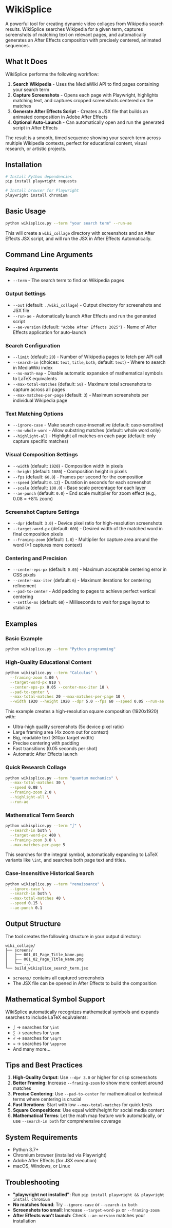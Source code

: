# WikiSplice

A powerful tool for creating dynamic video collages from Wikipedia search results. WikiSplice searches Wikipedia for a given term, captures screenshots of matching text on relevant pages, and automatically generates an After Effects composition with precisely centered, animated sequences.

## What It Does

WikiSplice performs the following workflow:

1. **Search Wikipedia** - Uses the MediaWiki API to find pages containing your search term
2. **Capture Screenshots** - Opens each page with Playwright, highlights matching text, and captures cropped screenshots centered on the matches
3. **Generate After Effects Script** - Creates a JSX file that builds an animated composition in Adobe After Effects
4. **Optional Auto-Launch** - Can automatically open and run the generated script in After Effects

The result is a smooth, timed sequence showing your search term across multiple Wikipedia contexts, perfect for educational content, visual research, or artistic projects.

## Installation

```bash
# Install Python dependencies
pip install playwright requests

# Install browser for Playwright
playwright install chromium
```

## Basic Usage

```bash
python wikisplice.py --term "your search term" --run-ae
```

This will create a `wiki_collage` directory with screenshots and an After Effects JSX script, and will run the JSX in After Effects Automatically.

## Command Line Arguments

### Required Arguments

- `--term` - The search term to find on Wikipedia pages

### Output Settings

- `--out` (default: `./wiki_collage`) - Output directory for screenshots and JSX file
- `--run-ae` - Automatically launch After Effects and run the generated script
- `--ae-version` (default: `"Adobe After Effects 2025"`) - Name of After Effects application for auto-launch

### Search Configuration

- `--limit` (default: `20`) - Number of Wikipedia pages to fetch per API call
- `--search-in` (choices: `text`, `title`, `both`, default: `text`) - Where to search in MediaWiki index
- `--no-math-map` - Disable automatic expansion of mathematical symbols to LaTeX equivalents
- `--max-total-matches` (default: `50`) - Maximum total screenshots to capture across all pages
- `--max-matches-per-page` (default: `3`) - Maximum screenshots per individual Wikipedia page

### Text Matching Options

- `--ignore-case` - Make search case-insensitive (default: case-sensitive)
- `--no-whole-word` - Allow substring matches (default: whole word only)
- `--highlight-all` - Highlight all matches on each page (default: only capture specific matches)

### Visual Composition Settings

- `--width` (default: `1920`) - Composition width in pixels
- `--height` (default: `1080`) - Composition height in pixels
- `--fps` (default: `60.0`) - Frames per second for the composition
- `--speed` (default: `0.12`) - Duration in seconds for each screenshot
- `--scale` (default: `100.0`) - Base scale percentage for each layer
- `--ae-punch` (default: `0.0`) - End scale multiplier for zoom effect (e.g., 0.08 = +8% zoom)

### Screenshot Capture Settings

- `--dpr` (default: `3.0`) - Device pixel ratio for high-resolution screenshots
- `--target-word-px` (default: `600`) - Desired width of the matched word in final composition pixels
- `--framing-zoom` (default: `1.0`) - Multiplier for capture area around the word (>1 captures more context)

### Centering and Precision

- `--center-eps-px` (default: `0.05`) - Maximum acceptable centering error in CSS pixels
- `--center-max-iter` (default: `6`) - Maximum iterations for centering refinement
- `--pad-to-center` - Add padding to pages to achieve perfect vertical centering
- `--settle-ms` (default: `60`) - Milliseconds to wait for page layout to stabilize

## Examples

### Basic Example
```bash
python wikisplice.py --term "Python programming"
```

### High-Quality Educational Content
```bash
python wikisplice.py --term "Calculus" \
  --framing-zoom 4.00 \
  --target-word-px 810 \
  --center-eps-px 0.05 --center-max-iter 18 \
  --pad-to-center \
  --max-total-matches 20 --max-matches-per-page 10 \
  --width 1920 --height 1920 --dpr 5.0 --fps 60 --speed 0.05 --run-ae
```

This example creates a high-resolution square composition (1920x1920) with:
- Ultra-high quality screenshots (5x device pixel ratio)
- Large framing area (4x zoom out for context)
- Big, readable text (810px target width)
- Precise centering with padding
- Fast transitions (0.05 seconds per shot)
- Automatic After Effects launch

### Quick Research Collage
```bash
python wikisplice.py --term "quantum mechanics" \
  --max-total-matches 30 \
  --speed 0.08 \
  --framing-zoom 2.0 \
  --highlight-all \
  --run-ae
```

### Mathematical Term Search
```bash
python wikisplice.py --term "∫" \
  --search-in both \
  --target-word-px 400 \
  --framing-zoom 3.0 \
  --max-matches-per-page 5
```

This searches for the integral symbol, automatically expanding to LaTeX variants like `\int`, and searches both page text and titles.

### Case-Insensitive Historical Search
```bash
python wikisplice.py --term "renaissance" \
  --ignore-case \
  --search-in both \
  --max-total-matches 40 \
  --speed 0.15 \
  --ae-punch 0.1
```

## Output Structure

The tool creates the following structure in your output directory:

```
wiki_collage/
├── screens/
│   ├── 001_01_Page_Title_Name.png
│   ├── 001_02_Page_Title_Name.png
│   └── ...
└── build_wikisplice_search_term.jsx
```

- `screens/` contains all captured screenshots
- The JSX file can be opened in After Effects to build the composition

## Mathematical Symbol Support

WikiSplice automatically recognizes mathematical symbols and expands searches to include LaTeX equivalents:

- `∫` → searches for `\int`
- `∑` → searches for `\sum`
- `√` → searches for `\sqrt`
- `≈` → searches for `\approx`
- And many more...

## Tips and Best Practices

1. **High-Quality Output**: Use `--dpr 3.0` or higher for crisp screenshots
2. **Better Framing**: Increase `--framing-zoom` to show more context around matches
3. **Precise Centering**: Use `--pad-to-center` for mathematical or technical terms where centering is crucial
4. **Fast Iterations**: Start with low `--max-total-matches` for quick tests
5. **Square Compositions**: Use equal width/height for social media content
6. **Mathematical Terms**: Let the math map feature work automatically, or use `--search-in both` for comprehensive coverage

## System Requirements

- Python 3.7+
- Chromium browser (installed via Playwright)
- Adobe After Effects (for JSX execution)
- macOS, Windows, or Linux

## Troubleshooting

- **"playwright not installed"**: Run `pip install playwright && playwright install chromium`
- **No matches found**: Try `--ignore-case` or `--search-in both`
- **Screenshots too small**: Increase `--target-word-px` or `--framing-zoom`
- **After Effects won't launch**: Check `--ae-version` matches your installation